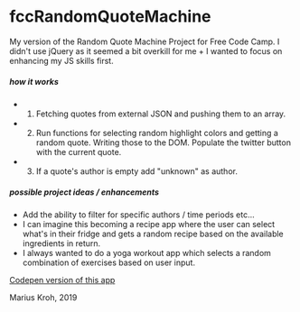 # fccRandomQuoteMachine

My version of the Random Quote Machine Project for Free Code Camp. I didn't use jQuery as it seemed a bit overkill for me + I wanted to focus on enhancing my JS skills first.

##### how it works

- 1. Fetching quotes from external JSON and pushing them to an array.
- 2. Run functions for selecting random highlight colors and getting a random quote. Writing those to the DOM. Populate the twitter button with the current quote.
- 3. If a quote's author is empty add "unknown" as author.

##### possible project ideas / enhancements

- Add the ability to filter for specific authors / time periods etc...
- I can imagine this becoming a recipe app where the user can select what's in their fridge and gets a random recipe based on the available ingredients in return.
- I always wanted to do a yoga workout app which selects a random combination of exercises based on user input.

<a href="https://codepen.io/mariuskroh/pen/yLyXxmX">Codepen version of this app</a>

Marius Kroh, 2019
